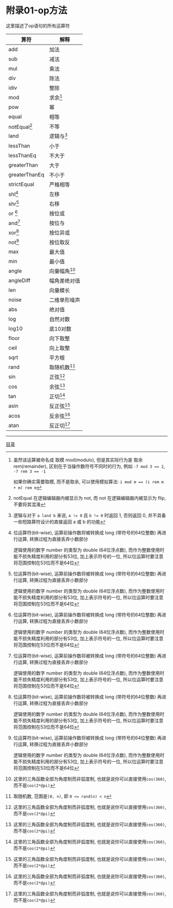 附录01-op方法
===============================================================================
这里描述了op语句的所有运算符

| 算符          | 解释         |
| ---           | ---          |
| add           | 加法         |
| sub           | 减法         |
| mul           | 乘法         |
| div           | 除法         |
| idiv          | 整除         |
| mod           | 求余[^2]     |
| pow           | 幂           |
| equal         | 相等         |
| notEqual[^5]  | 不等         |
| land          | 逻辑与[^6]   |
| lessThan      | 小于         |
| lessThanEq    | 不大于       |
| greaterThan   | 大于         |
| greaterThanEq | 不小于       |
| strictEqual   | 严格相等     |
| shl[^4]       | 左移         |
| shr[^4]       | 右移         |
| or [^4]       | 按位或       |
| and[^4]       | 按位与       |
| xor[^4]       | 按位异或     |
| not[^4]       | 按位取反     |
| max           | 最大值       |
| min           | 最小值       |
| angle         | 向量幅角[^1] |
| angleDiff     | 幅角差绝对值 |
| len           | 向量模长     |
| noise         | 二维单形噪声 |
| abs           | 绝对值       |
| log           | 自然对数     |
| log10         | 底10对数     |
| floor         | 向下取整     |
| ceil          | 向上取整     |
| sqrt          | 平方根       |
| rand          | 取随机数[^3] |
| sin           | 正弦[^1]     |
| cos           | 余弦[^1]     |
| tan           | 正切[^1]     |
| asin          | 反正弦[^1]   |
| acos          | 反余弦[^1]   |
| atan          | 反正切[^1]   |


[^1]: 这里的三角函数全部为角度制而非弧度制,
      也就是说你可以直接使用`cos(360)`, 而不是`cos(2*@pi)`

[^2]: 虽然该运算被命名成 取模 mod(modulo), 但是其实际行为是 取余 rem(remainder),
      区别在于当操作数符号不同时的行为,
      例如 `-7 mod 3 == 2`, `-7 rem 3 == -1`

      如果你确实需要取模, 而不是取余, 可以使用模拟算法:
      `i mod m == (i rem m + m) rem m`

[^3]: 取随机数, 范围是`[0, n)`, 即 `0 <= rand(n) < n`

[^4]: 位运算符(bit-wise),
      运算前操作数将被转换成 long (带符号的64位整数) 再进行运算,
      转换过程为直接丢弃小数部分

      逻辑使用的数字 number 的类型为 double (64位浮点数),
      而作为整数使用时能不损失精度利用的部分有53位, 加上表示符号的一位,
      所以位运算时要注意将范围控制在53位而不是64位

[^5]: notEqual 在逻辑编辑器内被显示为 not, 而 not 在逻辑编辑器内被显示为 flip,
      不要将其混淆

[^6]: 逻辑与对于 `a land b` 来说, `a != 0` 且 `b != 0` 时返回 1, 否则返回 0,
      并不具备一些短路算符设计的直接返回 a 或 b 的功能


---
[目录](./README.md)
